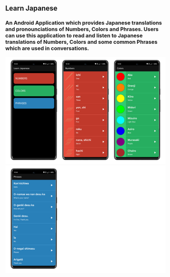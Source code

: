 ## Learn Japanese
### An Android Application which provides Japanese translations and pronounciations of Numbers, Colors and Phrases. Users can use this application to read and listen to Japanese translations of Numbers, Colors and some common Phrases which are used in conversations.
![](./readme/image1.png)
![](./readme/image2.png)